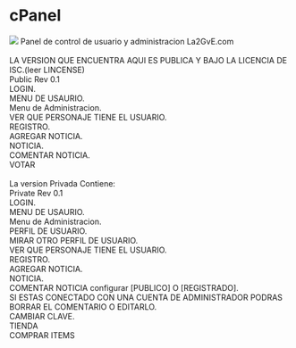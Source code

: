 # cPanel<BR>
<img src="http://forum.la2gve.com/public/style_images/4_5_1333452.png">
Panel de control de usuario y administracion La2GvE.com<BR>
<BR>
LA VERSION QUE ENCUENTRA AQUI ES PUBLICA Y BAJO LA LICENCIA DE ISC.(leer LINCENSE)<BR>
Public Rev 0.1<BR>
LOGIN.<BR>
MENU DE USAURIO.<BR>
Menu de Administracion.<BR>
VER QUE PERSONAJE TIENE EL USUARIO.<BR>
REGISTRO.<BR>
AGREGAR NOTICIA.<BR>
NOTICIA.<BR>
COMENTAR NOTICIA.<BR>
VOTAR<BR>
<BR>
La version Privada Contiene: <BR>
Private Rev 0.1<BR>
LOGIN.<BR>
MENU DE USAURIO.<BR>
Menu de Administracion.<BR>
PERFIL DE USUARIO.<BR>
MIRAR OTRO PERFIL DE USUARIO.<BR>
VER QUE PERSONAJE TIENE EL USUARIO.<BR>
REGISTRO.<BR>
AGREGAR NOTICIA.<BR>
NOTICIA.<BR>
COMENTAR NOTICIA configurar [PUBLICO] O [REGISTRADO].<BR>
SI ESTAS CONECTADO CON UNA CUENTA DE ADMINISTRADOR PODRAS BORRAR EL COMENTARIO O EDITARLO.<BR>
CAMBIAR CLAVE.<BR>
TIENDA<BR>
COMPRAR ITEMS<BR>
